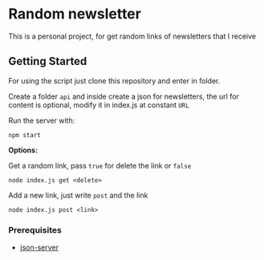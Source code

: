 # Random newsletter

This is a personal project, for get random links of newsletters that I receive

## Getting Started

For using the script just clone this repository and enter in folder. 

Create a folder `api` and inside create a json for newsletters, the url for content is optional, modify it in index.js at constant `URL`

Run the server with:

```
npm start
```

**Options:**

Get a random link, pass `true` for delete the link or `false` 

```
node index.js get <delete>
```

Add a new link, just write `post` and the link

```
node index.js post <link>
```

### Prerequisites

- [json-server](https://www.npmjs.com/package/json-server)


